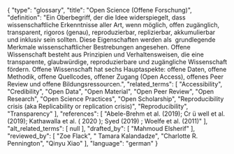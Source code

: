 {
    "type": "glossary",
    "title": "Open Science (Offene Forschung)",
    "definition": "Ein Oberbegriff, der die Idee widerspiegelt, dass wissenschaftliche Erkenntnisse aller Art, wenn möglich, offen zugänglich, transparent, rigoros (genau), reproduzierbar, replizierbar, akkumulierbar und inklusiv sein sollten. Diese Eigenschaften werden als  grundlegende Merkmale wissenschaftlicher Bestrebungen angesehen. Offene Wissenschaft besteht aus Prinzipien und Verhaltensweisen, die eine transparente, glaubwürdige, reproduzierbare und zugängliche Wissenschaft fördern. Offene Wissenschaft hat sechs Hauptaspekte: offene Daten, offene Methodik, offene Quellcodes, offener Zugang (Open Access), offenes Peer Review und offene Bildungsressourcen.",
    "related_terms": [
        "Accessibility",
        "Credibility",
        "Open Data",
        "Open Material",
        "Open Peer Review",
        "Open Research",
        "Open Science Practices",
        "Open Scholarship",
        "Reproducibility crisis (aka Replicability or replication crisis)",
        "Reproducibility",
        "Transparency"
    ],
    "references": [
        "Abele-Brehm et al. (2019); Cr ü well et al. (2019); Kathawalla et al. ( 2020 ); Syed (2019) ; Woelfe et al. (2011)"
    ],
    "alt_related_terms": [
        null
    ],
    "drafted_by": [
        "Mahmoud Elsherif"
    ],
    "reviewed_by": [
        "Zoe Flack",
        " Tamara Kalandadze",
        "Charlotte R. Pennington",
        "Qinyu Xiao"
    ],
    "language": "german"
}
